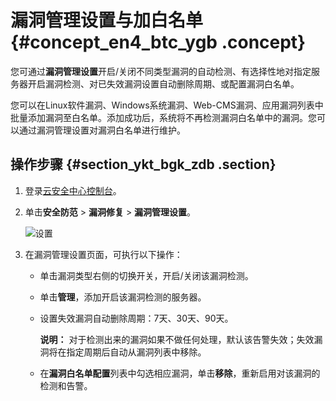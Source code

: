 # 漏洞管理设置与加白名单 {#concept_en4_btc_ygb .concept}

您可通过**漏洞管理设置**开启/关闭不同类型漏洞的自动检测、有选择性地对指定服务器开启漏洞检测、对已失效漏洞设置自动删除周期、或配置漏洞白名单。

您可以在Linux软件漏洞、Windows系统漏洞、Web-CMS漏洞、应用漏洞列表中批量添加漏洞至白名单。添加成功后，系统将不再检测漏洞白名单中的漏洞。您可以通过漏洞管理设置对漏洞白名单进行维护。

## 操作步骤 {#section_ykt_bgk_zdb .section}

1.  登录[云安全中心控制台](https://yundun.console.aliyun.com/?p=sas)。
2.  单击**安全防范** \> **漏洞修复** \> **漏洞管理设置**。

    ![设置](http://static-aliyun-doc.oss-cn-hangzhou.aliyuncs.com/assets/img/134131/156386121439822_zh-CN.png)

3.  在漏洞管理设置页面，可执行以下操作：
    -   单击漏洞类型右侧的切换开关，开启/关闭该漏洞检测。
    -   单击**管理**，添加开启该漏洞检测的服务器。
    -   设置失效漏洞自动删除周期：7天、30天、90天。

        **说明：** 对于检测出来的漏洞如果不做任何处理，默认该告警失效；失效漏洞将在指定周期后自动从漏洞列表中移除。

    -   在**漏洞白名单配置**列表中勾选相应漏洞，单击**移除**，重新启用对该漏洞的检测和告警。


